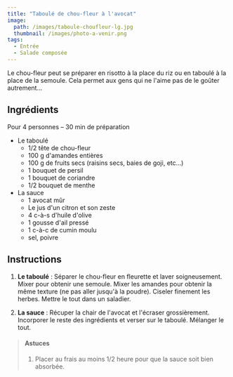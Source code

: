 ```yaml
---
title: "Taboulé de chou-fleur à l'avocat"
image: 
  path: /images/taboule-choufleur-lg.jpg
  thumbnail: /images/photo-a-venir.png
tags:
  - Entrée
  - Salade composée
---
```

Le chou-fleur peut se préparer en risotto à la place du riz ou en taboulé à la place de la semoule. Cela permet aux gens qui ne l'aime pas de le goûter autrement... 

## Ingrédients

Pour 4 personnes – 30 min de préparation

* Le taboulé
  * 1/2 tête de chou-fleur
  * 100 g d'amandes entières
  * 100 g de fruits secs (raisins secs, baies de goji, etc...)
  * 1 bouquet de persil
  * 1 bouquet de coriandre
  * 1/2 bouquet de menthe
* La sauce
  * 1 avocat mûr
  * Le jus d'un citron et son zeste
  * 4 c-à-s d'huile d'olive
  * 1 gousse d'ail pressé
  * 1 c-à-c de cumin moulu
  * sel, poivre
	
## Instructions

1. **Le taboulé** : Séparer le chou-fleur en fleurette et laver soigneusement. Mixer pour obtenir une semoule. Mixer les amandes pour obtenir la même texture (ne pas aller jusqu'à la poudre). Ciseler finement les herbes. Mettre le tout dans un saladier.

2. **La sauce** : Récuper la chair de l'avocat et l'écraser grossièrement. Incorporer le reste des ingrédients et verser sur le taboulé. Mélanger le tout.

> #### Astuces
> 1. Placer au frais au moins 1/2 heure pour que la sauce soit bien absorbée.
